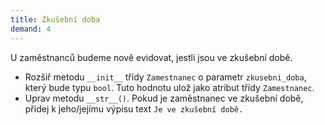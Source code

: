 ```yaml
---
title: Zkušební doba
demand: 4
---
```


U zaměstnanců budeme nově evidovat, jestli jsou ve zkušební době. 

- Rozšiř metodu `__init__` třídy `Zamestnanec` o parametr `zkusebni_doba`, který bude typu `bool`. Tuto hodnotu ulož jako atribut třídy `Zamestnanec`.
- Uprav metodu `__str__()`. Pokud je zaměstnanec ve zkušební době, přidej k jeho/jejímu výpisu text `Je ve zkušební době.`